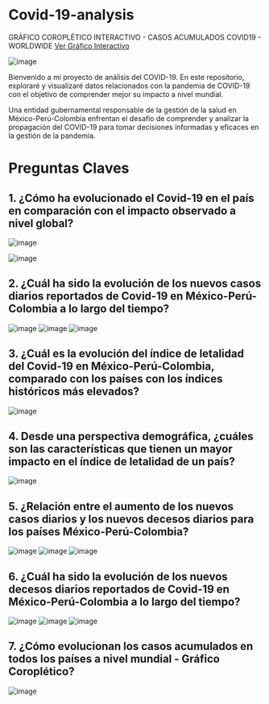 # Covid-19-analysis

GRÁFICO COROPLÉTICO INTERACTIVO - CASOS ACUMULADOS COVID19 - WORLDWIDE
[Ver Gráfico Interactivo](https://davidcarrillo10288.github.io/grafico-interactivo/grafico_interactivo.html)

![image](https://github.com/davidcarrillo10288/Covid-19-analysis/assets/104275645/ca414ef5-73b7-4725-a264-67234a2ec19c)


Bienvenido a mi proyecto de análisis del COVID-19. En este repositorio, exploraré y visualizaré datos relacionados con la pandemia de COVID-19 con el objetivo de comprender mejor su impacto a nivel mundial.

Una entidad gubernamental responsable de la gestión de la salud en México-Perú-Colombia enfrentan el desafío de comprender y analizar la propagación del COVID-19 para tomar decisiones informadas y eficaces en la gestión de la pandemia.

# Preguntas Claves

## 1. ¿Cómo ha evolucionado el Covid-19 en el país en comparación con el impacto observado a nivel global?

   ![image](https://github.com/davidcarrillo10288/Covid-19-analysis/assets/104275645/6fddb604-0f1d-4aa9-9e3b-251dcca4f056)

   ![image](https://github.com/davidcarrillo10288/Covid-19-analysis/assets/104275645/eb5724a5-5254-430f-95f6-80b74ded7592)

## 2. ¿Cuál ha sido la evolución de los nuevos casos diarios reportados de Covid-19 en **México-Perú-Colombia** a lo largo del tiempo?

   ![image](https://github.com/davidcarrillo10288/Covid-19-analysis/assets/104275645/fbb3f0bb-6522-4ede-888e-09253f50da02)
   ![image](https://github.com/davidcarrillo10288/Covid-19-analysis/assets/104275645/af10b1bd-7fbc-4a8a-b40a-6a14103758cb)
   ![image](https://github.com/davidcarrillo10288/Covid-19-analysis/assets/104275645/be97fbde-e423-4c3a-9eab-9c1553acc40c)
  

## 3. ¿Cuál es la evolución del índice de letalidad del Covid-19 en **México-Perú-Colombia**, comparado con los países con los índices históricos más elevados?

  ![image](https://github.com/davidcarrillo10288/Covid-19-analysis/assets/104275645/4407dd3d-0486-41f8-be8b-dd05cf36bde1)

## 4. Desde una perspectiva demográfica, ¿cuáles son las características que tienen un mayor impacto en el índice de letalidad de un país?

   ![image](https://github.com/davidcarrillo10288/Covid-19-analysis/assets/104275645/4ff0e87e-2ee5-4d90-907a-31b746470498)

## 5. ¿Relación entre el aumento de los nuevos casos diarios y los nuevos decesos diarios para los países **México-Perú-Colombia**?

   ![image](https://github.com/davidcarrillo10288/Covid-19-analysis/assets/104275645/03b7625e-86cf-4262-8819-71a4dc0970f9)
   ![image](https://github.com/davidcarrillo10288/Covid-19-analysis/assets/104275645/165a1539-69b7-4121-bf24-94a9c5603941)
   ![image](https://github.com/davidcarrillo10288/Covid-19-analysis/assets/104275645/36648a64-574f-4feb-9ce9-d02ed1a6ca22)

## 6. ¿Cuál ha sido la evolución de los nuevos decesos diarios reportados de Covid-19 en **México-Perú-Colombia** a lo largo del tiempo?

   ![image](https://github.com/davidcarrillo10288/Covid-19-analysis/assets/104275645/107db153-8c64-4cdf-87fc-abc8dec20263)
   ![image](https://github.com/davidcarrillo10288/Covid-19-analysis/assets/104275645/3f511f81-5dbf-4b26-bad4-f2e4931ea09b)
   ![image](https://github.com/davidcarrillo10288/Covid-19-analysis/assets/104275645/e3c49575-b3d0-45b4-8341-25addf0378de)

## 7. ¿Cómo evolucionan los casos acumulados en todos los países a nivel mundial - Gráfico Coroplético?

   ![image](https://github.com/davidcarrillo10288/Covid-19-analysis/assets/104275645/06a29ad8-b5cd-45a3-ac42-fc2ecbc423fa)

